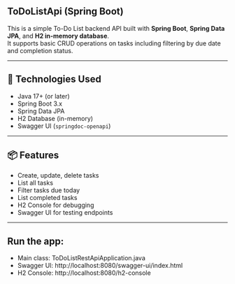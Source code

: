 ## ToDoListApi (Spring Boot)

This is a simple To-Do List backend API built with **Spring Boot**, **Spring Data JPA**, and **H2 in-memory database**.  
It supports basic CRUD operations on tasks including filtering by due date and completion status.

---

## 🔧 Technologies Used

- Java 17+ (or later)
- Spring Boot 3.x
- Spring Data JPA
- H2 Database (in-memory)
- Swagger UI (`springdoc-openapi`)

---

## 📦 Features

- Create, update, delete tasks
- List all tasks
- Filter tasks due today
- List completed tasks
- H2 Console for debugging
- Swagger UI for testing endpoints

---
## Run the app:
- Main class: ToDoListRestApiApplication.java
- Swagger UI: http://localhost:8080/swagger-ui/index.html
- H2 Console: http://localhost:8080/h2-console

